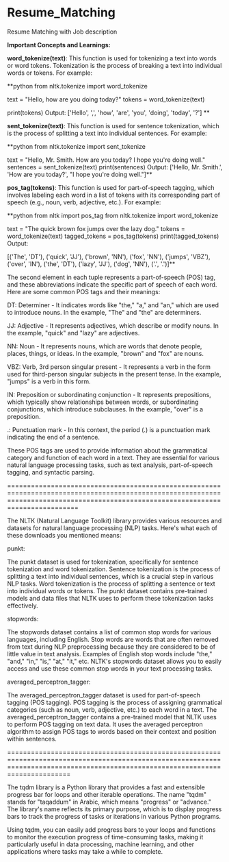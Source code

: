 # Resume_Matching
Resume Matching with Job description

**Important Concepts and Learnings:**

**word_tokenize(text)**: This function is used for tokenizing a text into words or word tokens. Tokenization is the process of breaking a text into individual words or tokens. For example:

**python
from nltk.tokenize import word_tokenize

text = "Hello, how are you doing today?"
tokens = word_tokenize(text)

print(tokens)
Output:
['Hello', ',', 'how', 'are', 'you', 'doing', 'today', '?']
**

**sent_tokenize(text)**: This function is used for sentence tokenization, which is the process of splitting a text into individual sentences. For example:

**python
from nltk.tokenize import sent_tokenize

text = "Hello, Mr. Smith. How are you today? I hope you're doing well."
sentences = sent_tokenize(text)
print(sentences)
Output:
['Hello, Mr. Smith.', 'How are you today?', "I hope you're doing well."]**

**pos_tag(tokens)**: This function is used for part-of-speech tagging, which involves labeling each word in a list of tokens with its corresponding part of speech (e.g., noun, verb, adjective, etc.). For example:

**python
from nltk import pos_tag
from nltk.tokenize import word_tokenize

text = "The quick brown fox jumps over the lazy dog."
tokens = word_tokenize(text)
tagged_tokens = pos_tag(tokens)
print(tagged_tokens)
Output:

[('The', 'DT'), ('quick', 'JJ'), ('brown', 'NN'), ('fox', 'NN'), ('jumps', 'VBZ'), ('over', 'IN'), ('the', 'DT'), ('lazy', 'JJ'), ('dog', 'NN'), ('.', '.')]**


The second element in each tuple represents a part-of-speech (POS) tag, and these abbreviations indicate the specific part of speech of each word. Here are some common POS tags and their meanings:

DT: Determiner - It indicates words like "the," "a," and "an," which are used to introduce nouns. In the example, "The" and "the" are determiners.

JJ: Adjective - It represents adjectives, which describe or modify nouns. In the example, "quick" and "lazy" are adjectives.

NN: Noun - It represents nouns, which are words that denote people, places, things, or ideas. In the example, "brown" and "fox" are nouns.

VBZ: Verb, 3rd person singular present - It represents a verb in the form used for third-person singular subjects in the present tense. In the example, "jumps" is a verb in this form.

IN: Preposition or subordinating conjunction - It represents prepositions, which typically show relationships between words, or subordinating conjunctions, which introduce subclauses. In the example, "over" is a preposition.

.: Punctuation mark - In this context, the period (.) is a punctuation mark indicating the end of a sentence.

These POS tags are used to provide information about the grammatical category and function of each word in a text. They are essential for various natural language processing tasks, such as text analysis, part-of-speech tagging, and syntactic parsing.


====================================================================================================================================================================================



The NLTK (Natural Language Toolkit) library provides various resources and datasets for natural language processing (NLP) tasks. Here's what each of these downloads you mentioned means:

punkt:

The punkt dataset is used for tokenization, specifically for sentence tokenization and word tokenization.
Sentence tokenization is the process of splitting a text into individual sentences, which is a crucial step in various NLP tasks.
Word tokenization is the process of splitting a sentence or text into individual words or tokens.
The punkt dataset contains pre-trained models and data files that NLTK uses to perform these tokenization tasks effectively.

stopwords:

The stopwords dataset contains a list of common stop words for various languages, including English.
Stop words are words that are often removed from text during NLP preprocessing because they are considered to be of little value in text analysis.
Examples of English stop words include "the," "and," "in," "is," "at," "it," etc.
NLTK's stopwords dataset allows you to easily access and use these common stop words in your text processing tasks.

averaged_perceptron_tagger:

The averaged_perceptron_tagger dataset is used for part-of-speech tagging (POS tagging).
POS tagging is the process of assigning grammatical categories (such as noun, verb, adjective, etc.) to each word in a text.
The averaged_perceptron_tagger contains a pre-trained model that NLTK uses to perform POS tagging on text data.
It uses the averaged perceptron algorithm to assign POS tags to words based on their context and position within sentences.


==================================================================================================================================================================================


The tqdm library is a Python library that provides a fast and extensible progress bar for loops and other iterable operations. The name "tqdm" stands for "taqaddum" in Arabic, which means "progress" or "advance." The library's name reflects its primary purpose, which is to display progress bars to track the progress of tasks or iterations in various Python programs.

Using tqdm, you can easily add progress bars to your loops and functions to monitor the execution progress of time-consuming tasks, making it particularly useful in data processing, machine learning, and other applications where tasks may take a while to complete.





